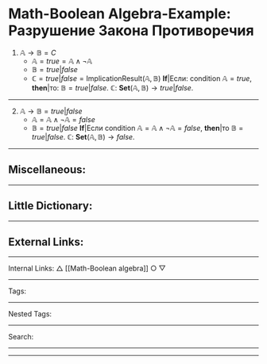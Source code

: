 # Math-Boolean Algebra-Example: Разрушение Закона Противоречия
1. $\mathbb{A} \to \mathbb{B} = C$
	- $\mathbb{A} = true = \mathbb{A} \land \neg \mathbb{A}$
	- $\mathbb{B} = true|false$
	- $\mathbb{C} = true|false = \text{ImplicationResult}(\mathbb{A}, \mathbb{B})$
**If**|Если:
	condition $\mathbb{A} = true$,
**then**|то:
	$\mathbb{B} = true|false$.
**$\mathbb{C}$**: 
	 $\mathbf{Set}(\mathbb{A}, \mathbb{B}) \to true|false.$
***
2. $\mathbb{A} \to \mathbb{B} = true|false$
	- $\mathbb{A} = \mathbb{A} \land \neg \mathbb{A} = false$
	- $\mathbb{B} = true|false$
**If**|Если
	condition $\mathbb{A} = \mathbb{A} \land \neg \mathbb{A} = false$,
**then**|то
	$\mathbb{B} = true|false$.
**$\mathbb{C}$**: 
	 $\mathbf{Set}(\mathbb{A}, \mathbb{B}) \to false.$
***
## Miscellaneous:
***
## Little Dictionary:
***
## External Links:
***
Internal Links:
$\bigtriangleup$ [[Math-Boolean algebra]]
$\bigcirc$
$\bigtriangledown$ 
***
Tags:
***
Nested Tags:
***
Search:
***
***
